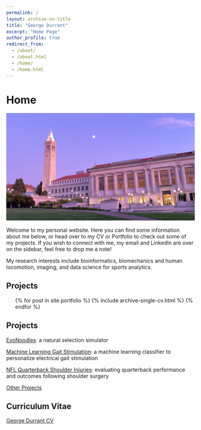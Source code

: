 ```yaml
---
permalink: /
layout: archive-no-title
title: "George Durrant"
excerpt: "Home Page"
author_profile: true
redirect_from: 
  - /about/
  - /about.html
  - /home/
  - /home.html
---
```


# Home

<!-- <img src="/images/berk.jpg" width="1000" height="350"/> 

<img src="/images/berk.jpg" width="2944" height="1674"/>  -->

<!-- <img src="/images/berk.jpg" width="100%" height="25%"/>  -->

<img src="/images/berk.jpg" width="100%" height="5%"/> 


Welcome to my personal website. Here you can find some information about me below, or head over to my CV or Portfolio to check out some of my projects. If you wish to connect with me, my email and LinkedIn are over on the sidebar, feel free to drop me a note!

My research interests include bioinformatics, biomechanics and human locomotion, imaging, and data science for sports analytics. 


Projects
------
  <ul>{% for post in site.portfolio %}
    {% include archive-single-cv.html %}
  {% endfor %}</ul>


Projects
------

[EvoNoodles](https://ggdurrant.github.io/portfolio/evonoodles/): a natural selection simulator

[Machine Learning Gait Stimulation](https://ggdurrant.github.io/portfolio/ml-gait-stimulation/): a machine learning classifier to personalize electrical gait stimulation

[NFL Quarterback Shoulder Injuries](https://ggdurrant.github.io/portfolio/nfl-shoulder-injuries/): evaluating quarterback performance and outcomes following shoulder surgery

[Other Projects](https://ggdurrant.github.io/portfolio/)


Curriculum Vitae
------

[George Durrant CV](https://ggdurrant.github.io/cv/)


